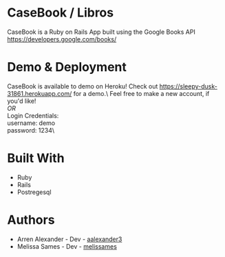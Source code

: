 # CaseBook / Libros

CaseBook is a Ruby on Rails App built using the Google Books API https://developers.google.com/books/

# Demo & Deployment

CaseBook is available to demo on Heroku! 
Check out https://sleepy-dusk-31861.herokuapp.com/ for a demo.\  Feel free to make a new account, if you'd like!\
  *OR*\
  Login Credentials: \
  username: demo\
  password: 1234\

# Built With
* Ruby
* Rails
* Postregesql

# Authors
* Arren Alexander - Dev - [aalexander3](https://github.com/aalexander3)
* Melissa Sames - Dev - [melissames](https://github.com/melissames)
